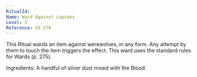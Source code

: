```yaml
---
RitualId: 
Name: Ward Against Lupines
Level: 3
Reference: V5 279
---
```

This Ritual wards an item against werewolves, in any form. Any attempt by them to touch the item triggers the effect. This ward uses the standard rules for Wards (p. 275).     

Ingredients: A handful of silver dust mixed with the Blood.